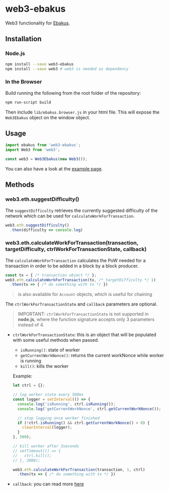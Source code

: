 # web3-ebakus

Web3 functionality for [Ebakus](https://ebakus.com).

## Installation

### Node.js

``` bash
npm install --save web3-ebakus
npm install --save web3 # web3 is needed as dependency
```

### In the Browser

Build running the following from the root folder of the repository:

```bash
npm run-script build
```

Then include `lib/ebakus.browser.js` in your html file.
This will expose the `Web3Ebakus` object on the window object.

## Usage

```js
import ebakus from 'web3-ebakus';
import Web3 from 'web3';

const web3 = Web3Ebakus(new Web3());
```

You can also have a look at the [example page](example/index.html).

## Methods

### web3.eth.suggestDifficulty()

The `suggestDifficulty` retrieves the currently suggested difficulty of the network which can be used for `calculateWorkForTransaction`.

```js
web3.eth.suggestDifficulty()
  .then(difficulty => console.log)
```

### web3.eth.calculateWorkForTransaction(transaction, targetDifficulty, ctrlWorkForTransactionState, callback)

The `calculateWorkForTransaction` calculates the PoW needed for a transaction in order to be added in a block by a block producer.

```js
const tx = { /* transaction object */ };
web3.eth.calculateWorkForTransaction(tx, /* targetDifficulty */ 1)
  .then(tx => { /* do something with tx */ })
```

> is also available for `Account` objects, which is useful for chaining

The `ctrlWorkForTransactionState` and `callback` parameters are optional.

> IMPORTANT: `ctrlWorkForTransactionState` is not supported in **node.js**, where the function signature accepts only 3 parameters instead of 4.

* `ctrlWorkForTransactionState`: this is an object that will be populated with some useful methods when passed.

  * `isRunning()`: state of worker
  * `getCurrentWorkNonce()`: returns the current workNonce while worker is running
  * `kill()`: kills the worker

  Example:
  ```js
  let ctrl = {};

  // log worker state every 500ms
  const logger = setInterval(() => {
    console.log('isRunning', ctrl.isRunning());
    console.log('getCurrentWorkNonce', ctrl.getCurrentWorkNonce());

    // stop logging once worker finished
    if (!ctrl.isRunning() && ctrl.getCurrentWorkNonce() > 0) {
      clearInterval(logger);
    }
  }, 500);

  // kill worker after 3seconds
  // setTimeout(() => {
  //   ctrl.kill();
  // }, 3000);

  web3.eth.calculateWorkForTransaction(transaction, 1, ctrl)
    .then(tx => { /* do something with tx */ })
  ```

* `callback`: you can read more [here](https://web3js.readthedocs.io/en/1.0/callbacks-promises-events.html)
